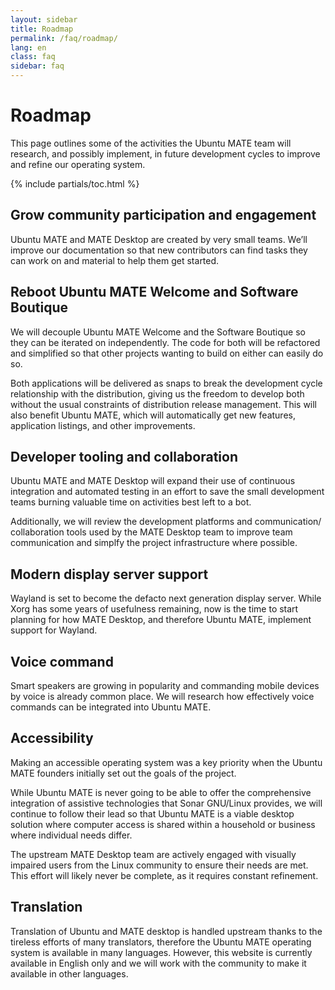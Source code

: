 ```yaml
---
layout: sidebar
title: Roadmap
permalink: /faq/roadmap/
lang: en
class: faq
sidebar: faq
---
```


# Roadmap

This page outlines some of the activities the Ubuntu MATE team will research,
and possibly implement, in future development cycles to improve and refine our
operating system.

{% include partials/toc.html %}

## Grow community participation and engagement

Ubuntu MATE and MATE Desktop are created by very small teams. We’ll improve our
documentation so that new contributors can find tasks they can work on and
material to help them get started.

## Reboot Ubuntu MATE Welcome and Software Boutique

We will decouple Ubuntu MATE Welcome and the Software Boutique so they can be
iterated on independently. The code for both will be refactored and simplified
so that other projects wanting to build on either can easily do so.

Both applications will be delivered as snaps to break the development cycle
relationship with the distribution, giving us the freedom to develop both
without the usual constraints of distribution release management. This will
also benefit Ubuntu MATE, which will automatically get new features, application
 listings, and other improvements.

## Developer tooling and collaboration

Ubuntu MATE and MATE Desktop will expand their use of continuous integration
and automated testing in an effort to save the small development teams burning
valuable time on activities best left to a bot.

Additionally, we will review the development platforms and communication/
collaboration tools used by the MATE Desktop team to improve team communication
and simplfy the project infrastructure where possible.

## Modern display server support

Wayland is set to become the defacto next generation display server. While Xorg
has some years of usefulness remaining, now is the time to start planning for
how MATE Desktop, and therefore Ubuntu MATE, implement support for Wayland.

## Voice command

Smart speakers are growing in popularity and commanding mobile devices by voice
is already common place. We will research how effectively voice commands can be
integrated into Ubuntu MATE.

## Accessibility

Making an accessible operating system was a key priority when the Ubuntu MATE
founders initially set out the goals of the project.

While Ubuntu MATE is never going to be able to offer the comprehensive
integration of assistive technologies that Sonar GNU/Linux provides, we will
continue to follow their lead so that Ubuntu MATE is a viable desktop solution
where computer access is shared within a household or business where individual
needs differ.

The upstream MATE Desktop team are actively engaged with visually impaired users
from the Linux community to ensure their needs are met. This effort will likely
never be complete, as it requires constant refinement.

## Translation

Translation of Ubuntu and MATE desktop is handled upstream thanks to the tireless
efforts of many translators, therefore the Ubuntu MATE operating system is
available in many languages. However, this website is currently available in
English only and we will work with the community to make it available in other
languages.
